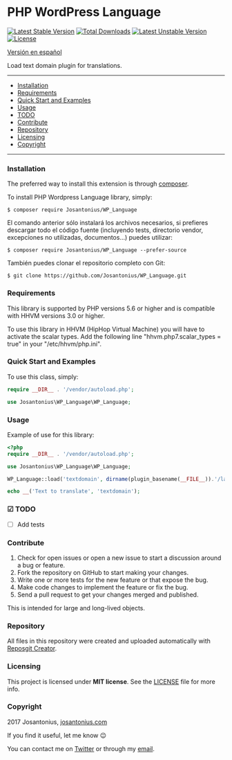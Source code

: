 # PHP WordPress Language

[![Latest Stable Version](https://poser.pugx.org/josantonius/wp_language/v/stable)](https://packagist.org/packages/josantonius/wp_language) [![Total Downloads](https://poser.pugx.org/josantonius/wp_language/downloads)](https://packagist.org/packages/josantonius/wp_language) [![Latest Unstable Version](https://poser.pugx.org/josantonius/wp_language/v/unstable)](https://packagist.org/packages/josantonius/wp_language) [![License](https://poser.pugx.org/josantonius/wp_language/license)](https://packagist.org/packages/josantonius/wp_language)

[Versión en español](README-ES.md)

Load text domain plugin for translations.

---

- [Installation](#installation)
- [Requirements](#requirements)
- [Quick Start and Examples](#quick-start-and-examples)
- [Usage](#usage)
- [TODO](#todo)
- [Contribute](#contribute)
- [Repository](#repository)
- [Licensing](#licensing)
- [Copyright](#copyright)

---

### Installation

The preferred way to install this extension is through [composer](http://getcomposer.org/download/).

To install PHP Wordpress Language library, simply:

    $ composer require Josantonius/WP_Language

El comando anterior sólo instalará los archivos necesarios, si prefieres descargar todo el código fuente (incluyendo tests, directorio vendor, excepciones no utilizadas, documentos...) puedes utilizar:

    $ composer require Josantonius/WP_Language --prefer-source

También puedes clonar el repositorio completo con Git:

	$ git clone https://github.com/Josantonius/WP_Language.git
	
### Requirements

This library is supported by PHP versions 5.6 or higher and is compatible with HHVM versions 3.0 or higher.

To use this library in HHVM (HipHop Virtual Machine) you will have to activate the scalar types. Add the following line "hhvm.php7.scalar_types = true" in your "/etc/hhvm/php.ini".

### Quick Start and Examples

To use this class, simply:

```php
require __DIR__ . '/vendor/autoload.php';

use Josantonius\WP_Language\WP_Language;
```
### Usage

Example of use for this library:

```php
<?php
require __DIR__ . '/vendor/autoload.php';

use Josantonius\WP_Language\WP_Language;

WP_Language::load('textdomain', dirname(plugin_basename(__FILE__)).'/languages/');

echo __('Text to translate', 'textdomain');
```

### ☑ TODO

- [ ] Add tests

### Contribute
1. Check for open issues or open a new issue to start a discussion around a bug or feature.
1. Fork the repository on GitHub to start making your changes.
1. Write one or more tests for the new feature or that expose the bug.
1. Make code changes to implement the feature or fix the bug.
1. Send a pull request to get your changes merged and published.

This is intended for large and long-lived objects.

### Repository

All files in this repository were created and uploaded automatically with [Reposgit Creator](https://github.com/Josantonius/BASH-Reposgit).

### Licensing

This project is licensed under **MIT license**. See the [LICENSE](LICENSE) file for more info.

### Copyright

2017 Josantonius, [josantonius.com](https://josantonius.com/)

If you find it useful, let me know :wink:

You can contact me on [Twitter](https://twitter.com/Josantonius) or through my [email](mailto:hello@josantonius.com).
